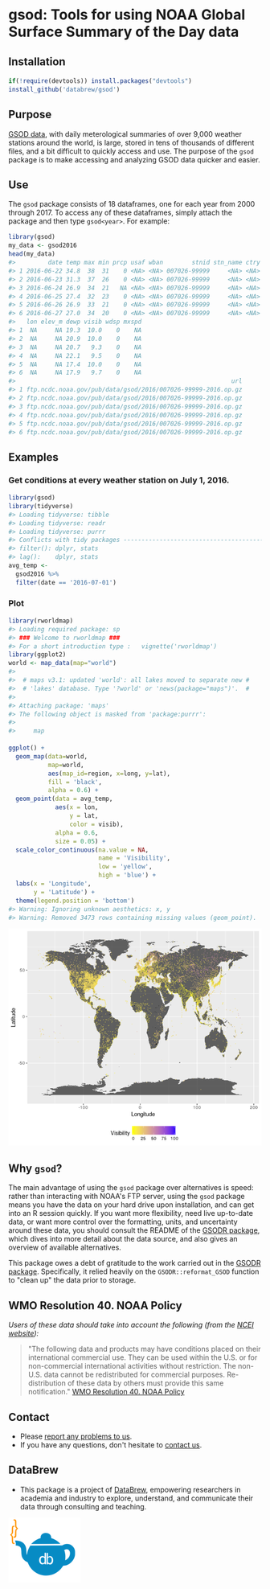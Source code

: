 
<!-- README.md is generated from README.Rmd. Please edit that file -->
gsod: Tools for using NOAA Global Surface Summary of the Day data
=================================================================

Installation
------------

``` r
if(!require(devtools)) install.packages("devtools")
install_github('databrew/gsod')
```

Purpose
-------

[GSOD data](https://data.noaa.gov/dataset/global-surface-summary-of-the-day-gsod), with daily meterological summaries of over 9,000 weather stations around the world, is large, stored in tens of thousands of different files, and a bit difficult to quickly access and use. The purpose of the `gsod` package is to make accessing and analyzing GSOD data quicker and easier.

Use
---

The `gsod` package consists of 18 dataframes, one for each year from 2000 through 2017. To access any of these dataframes, simply attach the package and then type `gsod<year>`. For example:

``` r
library(gsod)
my_data <- gsod2016
head(my_data)
#>         date temp max min prcp usaf wban        stnid stn_name ctry lat
#> 1 2016-06-22 34.8  38  31    0 <NA> <NA> 007026-99999     <NA> <NA>  NA
#> 2 2016-06-23 31.3  37  26    0 <NA> <NA> 007026-99999     <NA> <NA>  NA
#> 3 2016-06-24 26.9  34  21   NA <NA> <NA> 007026-99999     <NA> <NA>  NA
#> 4 2016-06-25 27.4  32  23    0 <NA> <NA> 007026-99999     <NA> <NA>  NA
#> 5 2016-06-26 26.9  33  21    0 <NA> <NA> 007026-99999     <NA> <NA>  NA
#> 6 2016-06-27 27.0  34  20    0 <NA> <NA> 007026-99999     <NA> <NA>  NA
#>   lon elev_m dewp visib wdsp mxspd
#> 1  NA     NA 19.3  10.0    0    NA
#> 2  NA     NA 20.9  10.0    0    NA
#> 3  NA     NA 20.7   9.3    0    NA
#> 4  NA     NA 22.1   9.5    0    NA
#> 5  NA     NA 17.4  10.0    0    NA
#> 6  NA     NA 17.9   9.7    0    NA
#>                                                            url
#> 1 ftp.ncdc.noaa.gov/pub/data/gsod/2016/007026-99999-2016.op.gz
#> 2 ftp.ncdc.noaa.gov/pub/data/gsod/2016/007026-99999-2016.op.gz
#> 3 ftp.ncdc.noaa.gov/pub/data/gsod/2016/007026-99999-2016.op.gz
#> 4 ftp.ncdc.noaa.gov/pub/data/gsod/2016/007026-99999-2016.op.gz
#> 5 ftp.ncdc.noaa.gov/pub/data/gsod/2016/007026-99999-2016.op.gz
#> 6 ftp.ncdc.noaa.gov/pub/data/gsod/2016/007026-99999-2016.op.gz
```

Examples
--------

### Get conditions at every weather station on July 1, 2016.

``` r
library(gsod)
library(tidyverse)
#> Loading tidyverse: tibble
#> Loading tidyverse: readr
#> Loading tidyverse: purrr
#> Conflicts with tidy packages ----------------------------------------------
#> filter(): dplyr, stats
#> lag():    dplyr, stats
avg_temp <- 
  gsod2016 %>%
  filter(date == '2016-07-01') 
```

### Plot

``` r
library(rworldmap)
#> Loading required package: sp
#> ### Welcome to rworldmap ###
#> For a short introduction type :   vignette('rworldmap')
library(ggplot2)
world <- map_data(map="world")
#> 
#>  # maps v3.1: updated 'world': all lakes moved to separate new #
#>  # 'lakes' database. Type '?world' or 'news(package="maps")'.  #
#> 
#> Attaching package: 'maps'
#> The following object is masked from 'package:purrr':
#> 
#>     map

ggplot() + 
  geom_map(data=world, 
           map=world,
           aes(map_id=region, x=long, y=lat),
           fill = 'black',
           alpha = 0.6) +
  geom_point(data = avg_temp,
             aes(x = lon,
                 y = lat,
                 color = visib),
             alpha = 0.6,
             size = 0.05) +
  scale_color_continuous(na.value = NA,
                         name = 'Visibility',
                         low = 'yellow',
                         high = 'blue') +
  labs(x = 'Longitude',
       y = 'Latitude') +
  theme(legend.position = 'bottom')
#> Warning: Ignoring unknown aesthetics: x, y
#> Warning: Removed 3473 rows containing missing values (geom_point).
```

![](README-unnamed-chunk-4-1.png)

Why `gsod`?
-----------

The main advantage of using the `gsod` package over alternatives is speed: rather than interacting with NOAA's FTP server, using the `gsod` package means you have the data on your hard drive upon installation, and can get into an R session quickly. If you want more flexibility, need live up-to-date data, or want more control over the formatting, units, and uncertainty around these data, you should consult the README of the [GSODR package](https://github.com/ropensci/GSODR), which dives into more detail about the data source, and also gives an overview of available alternatives.

This package owes a debt of gratitude to the work carried out in the [GSODR package](https://github.com/ropensci/GSODR). Specifically, it relied heavily on the `GSODR::reformat_GSOD` function to "clean up" the data prior to storage.

WMO Resolution 40. NOAA Policy
------------------------------

*Users of these data should take into account the following (from the [NCEI website](http://www7.ncdc.noaa.gov/CDO/cdoselect.cmd?datasetabbv=GSOD&countryabbv=&georegionabbv=)):*

> "The following data and products may have conditions placed on their international commercial use. They can be used within the U.S. or for non-commercial international activities without restriction. The non-U.S. data cannot be redistributed for commercial purposes. Re-distribution of these data by others must provide this same notification." [WMO Resolution 40. NOAA Policy](https://public.wmo.int/en/our-mandate/what-we-do/data-exchange-and-technology-transfer)

Contact
-------

-   Please [report any problems to us](https://github.com/databrew/gsod/issues).
-   If you have any questions, don't hesitate to [contact us](http://www.databrew.cc/contact).

DataBrew
--------

-   This package is a project of [DataBrew](http://www.databrew.cc), empowering researchers in academia and industry to explore, understand, and communicate their data through consulting and teaching.

[![databrew](logo_clear.png)](http://www.databrew.cc)
